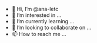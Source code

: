 - 👋 Hi, I’m @ana-letc
- 👀 I’m interested in ...
- 🌱 I’m currently learning ...
- 💞️ I’m looking to collaborate on ...
- 📫 How to reach me ...

<!---
ana-letc/ana-letc is a ✨ special ✨ repository because its `README.md` (this file) appears on your GitHub profile.
You can click the Preview link to take a look at your changes.
--->
